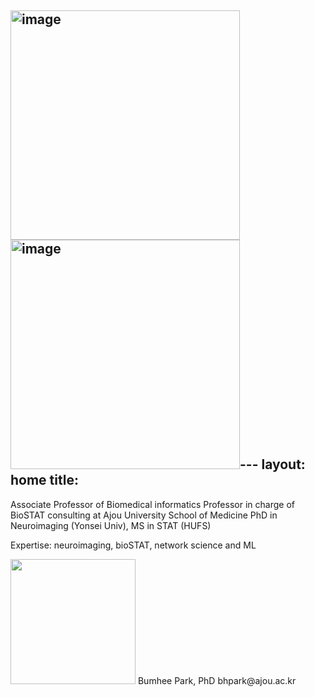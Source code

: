 <img width="367" alt="image" src="https://github.com/KIM-YUNHO/demo_neurostat/assets/70754959/cd33eaf5-87c1-443e-b5ca-93a0febb5e6f"><img width="367" alt="image" src="https://github.com/KIM-YUNHO/demo_neurostat/assets/70754959/3904fc66-60c2-4796-b082-cd2a70aa00cf">---
layout: home
title:
---
Associate Professor of Biomedical informatics
Professor in charge of BioSTAT consulting at Ajou University School of Medicine
PhD in Neuroimaging (Yonsei Univ), MS in STAT (HUFS)

Expertise: neuroimaging, bioSTAT, network science and ML

<img src="demo_neurostat/assets/img/profe.png" style="width: 200px;"/>
Bumhee Park, PhD
bhpark@ajou.ac.kr
